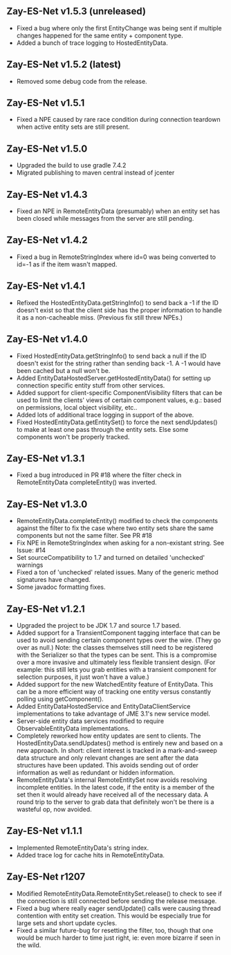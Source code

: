 Zay-ES-Net v1.5.3 (unreleased)
------------------
* Fixed a bug where only the first EntityChange was being sent if
    multiple changes happened for the same entity + component type.
* Added a bunch of trace logging to HostedEntityData.


Zay-ES-Net v1.5.2 (latest)
------------------
* Removed some debug code from the release.


Zay-ES-Net v1.5.1 
------------------
* Fixed a NPE caused by rare race condition during connection teardown when 
    active entity sets are still present.
     

Zay-ES-Net v1.5.0 
------------------
* Upgraded the build to use gradle 7.4.2
* Migrated publishing to maven central instead of jcenter


Zay-ES-Net v1.4.3
------------------
* Fixed an NPE in RemoteEntityData (presumably) when an entity set has been
    closed while messages from the server are still pending.


Zay-ES-Net v1.4.2
------------------
* Fixed a bug in RemoteStringIndex where id=0 was being converted to id=-1
    as if the item wasn't mapped.


Zay-ES-Net v1.4.1
------------------
* Refixed the HostedEntityData.getStringInfo() to send back a -1 if the ID doesn't
    exist so that the client side has the proper information to handle it as a
    non-cacheable miss.  (Previous fix still threw NPEs.)


Zay-ES-Net v1.4.0
------------------
* Fixed HostedEntityData.getStringInfo() to send back a null if the ID doesn't exist
    for the string rather than sending back -1.  A -1 would have been cached but a
    null won't be.
* Added EntityDataHostedServer.getHostedEntityData() for setting up connection
    specific entity stuff from other services.
* Added support for client-specific ComponentVisibility filters that can be used to
    limit the clients' views of certain component values, e.g.: based on permissions,
    local object visibility, etc..
* Added lots of additional trace logging in support of the above.
* Fixed HostedEntityData.getEntitySet() to force the next sendUpdates() to make
    at least one pass through the entity sets.  Else some components won't be
    properly tracked.


Zay-ES-Net v1.3.1
------------------
* Fixed a bug introduced in PR #18 where the filter check in RemoteEntityData
    completeEntity() was inverted.


Zay-ES-Net v1.3.0
------------------
* RemoteEntityData.completeEntity() modified to check the components against
    the filter to fix the case where two entity sets share the same components
    but not the same filter.  See PR #18
* Fix NPE in RemoteStringIndex when asking for a non-existant string. See Issue: #14
* Set sourceCompatibility to 1.7 and turned on detailed 'unchecked' warnings
* Fixed a ton of 'unchecked' related issues.  Many of the generic method signatures
    have changed.
* Some javadoc formatting fixes.


Zay-ES-Net v1.2.1
------------------
* Upgraded the project to be JDK 1.7 and source 1.7 based.
* Added support for a TransientComponent tagging interface
    that can be used to avoid sending certain component types over the
    wire. (They go over as null.)  Note: the classes themselves still
    need to be registered with the Serializer so that the types can be
    sent.  This is a compromise over a more invasive and ultimately less
    flexible transient design. (For example: this still lets you grab
    entities with a transient component for selection purposes, it just won't
    have a value.)
* Added support for the new WatchedEntity feature of EntityData.  This can
    be a more efficient way of tracking one entity versus constantly polling
    using getComponent().
* Added EntityDataHostedService and EntityDataClientService implementations
    to take advantage of JME 3.1's new service model.
* Server-side entity data services modified to require ObservableEntityData
    implementations.
* Completely reworked how entity updates are sent to clients.  The
    HostedEntityData.sendUpdates() method is entirely new and based on a new
    approach.  In short: client interest is tracked in a mark-and-sweep data
    structure and only relevant changes are sent after the data structures
    have been updated.  This avoids sending out of order information as well
    as redundant or hidden information.
* RemoteEntityData's internal RemoteEntitySet now avoids resolving incomplete
    entities.  In the latest code, if the entity is a member of the set then
    it would already have received all of the necessary data.  A round trip
    to the server to grab data that definitely won't be there is a wasteful
    op, now avoided.


Zay-ES-Net v1.1.1
------------------
* Implemented RemoteEntityData's string index.
* Added trace log for cache hits in RemoteEntityData.


Zay-ES-Net r1207
-----------------
* Modified RemoteEntityData.RemoteEntitySet.release() to check
    to see if the connection is still connected before sending
    the release message.
* Fixed a bug where really eager sendUpdate() calls were causing
    thread contention with entity set creation.  This would be
    especially true for large sets and short update cycles.
* Fixed a similar future-bug for resetting the filter, too,
    though that one would be much harder to time just right, ie:
    even more bizarre if seen in the wild.

